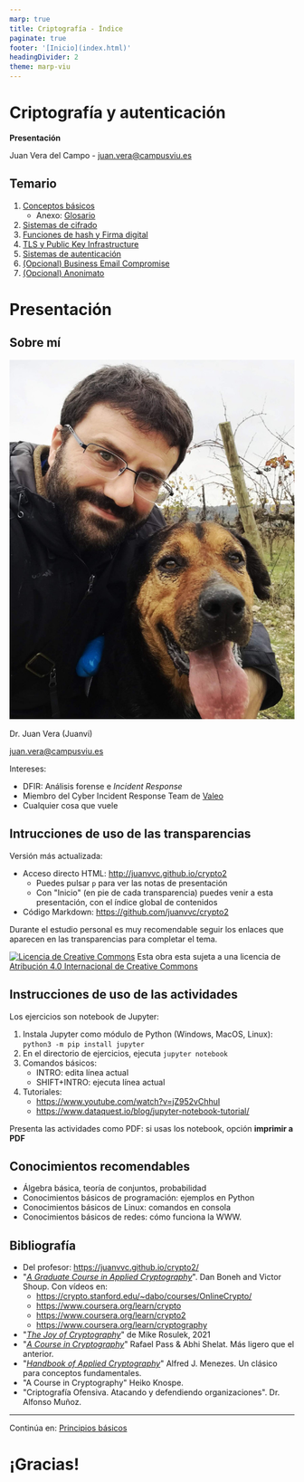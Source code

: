 ```yaml
---
marp: true
title: Criptografía - Índice
paginate: true
footer: '[Inicio](index.html)'
headingDivider: 2
theme: marp-viu
---
```


<style>
    /* You can add custom style here. VSCode supports this.
    Other editor might need these custom code in
    the YAML header: section: | */
</style>

# Criptografía y autenticación
<!-- _class: first-slide -->

**Presentación**

Juan Vera del Campo - <juan.vera@campusviu.es>


## Temario
<!-- _class: cool-list -->

1. [Conceptos básicos](01-conceptos.html)
    - Anexo: [Glosario](A1-glosario.html)
1. [Sistemas de cifrado](02-cifrado.html)
1. [Funciones de hash y Firma digital](03-hashes.html)
1. [TLS y Public Key Infrastructure](04-pki.html)
1. [Sistemas de autenticación](05-autenticacion.html)
1. [(Opcional) Business Email Compromise](06-bec.html)
1. [(Opcional) Anonimato](07-anonimato.html)


# Presentación
<!-- _class: lead -->

## Sobre mí

![bg left:45%](images/juanvi.jpg)

Dr. Juan Vera (Juanvi)

juan.vera@campusviu.es

Intereses:

- DFIR: Análisis forense e *Incident Response*
- Miembro del Cyber Incident Response Team de [Valeo](https://es.wikipedia.org/wiki/Valeo)
- Cualquier cosa que vuele

## Intrucciones de uso de las transparencias
<!-- _class: smaller-font -->

Versión más actualizada:

- Acceso directo HTML: <http://juanvvc.github.io/crypto2>
    - Puedes pulsar `p` para ver las notas de presentación
    - Con "Inicio" (en pie de cada transparencia) puedes venir a esta presentación, con el índice global de contenidos
- Código Markdown: <https://github.com/juanvvc/crypto2>

Durante el estudio personal es muy recomendable seguir los enlaces que aparecen en las transparencias para completar el tema.

[![Licencia de Creative Commons](https://i.creativecommons.org/l/by/4.0/88x31.png)](http://creativecommons.org/licenses/by/4.0/) Esta obra esta sujeta a una licencia de [Atribución 4.0 Internacional de Creative Commons](http://creativecommons.org/licenses/by/4.0/)

## Instrucciones de uso de las actividades
<!-- _class: with-warning smaller-font -->

Los ejercicios son notebook de Jupyter:

1. Instala Jupyter como módulo de Python (Windows, MacOS, Linux): `python3 -m pip install jupyter`
1. En el directorio de ejercicios, ejecuta `jupyter notebook`
1. Comandos básicos:
    - INTRO: edita línea actual
    - SHIFT+INTRO: ejecuta línea actual
1. Tutoriales:
    - https://www.youtube.com/watch?v=jZ952vChhuI
    - https://www.dataquest.io/blog/jupyter-notebook-tutorial/

Presenta las actividades como PDF: si usas los notebook, opción **imprimir a PDF**

## Conocimientos recomendables

- Álgebra básica, teoría de conjuntos, probabilidad
- Conocimientos básicos de programación: ejemplos en Python
- Conocimientos básicos de Linux: comandos en consola
- Conocimientos básicos de redes: cómo funciona la WWW.

## Bibliografía
<!-- _class: smaller-font -->

- Del profesor: <https://juanvvc.github.io/crypto2/>
- "[*A Graduate Course in Applied Cryptography*](http://toc.cryptobook.us/)".  Dan Boneh   and   Victor Shoup. Con vídeos en:
    - <https://crypto.stanford.edu/~dabo/courses/OnlineCrypto/>
    - https://www.coursera.org/learn/crypto
    - https://www.coursera.org/learn/crypto2
    - https://www.coursera.org/learn/cryptography
- "[*The Joy of Cryptography*](https://joyofcryptography.com/)" de Mike Rosulek, 2021
- "[*A Course in Cryptography*](https://www.cs.cornell.edu/courses/cs4830/2010fa/lecnotes.pdf)" Rafael Pass & Abhi Shelat. Más ligero que el anterior.
- "[*Handbook of Applied Cryptography*](http://cacr.uwaterloo.ca/hac/)" Alfred J. Menezes. Un clásico para conceptos fundamentales.
- "A Course in Cryptography" Heiko Knospe.
- "Criptografía Ofensiva. Atacando y defendiendo organizaciones". Dr. Alfonso Muñoz.

---
<!-- _class: center -->

Continúa en: [Principios básicos](01-conceptos.html)

# ¡Gracias!
<!-- _class: last-slide -->
